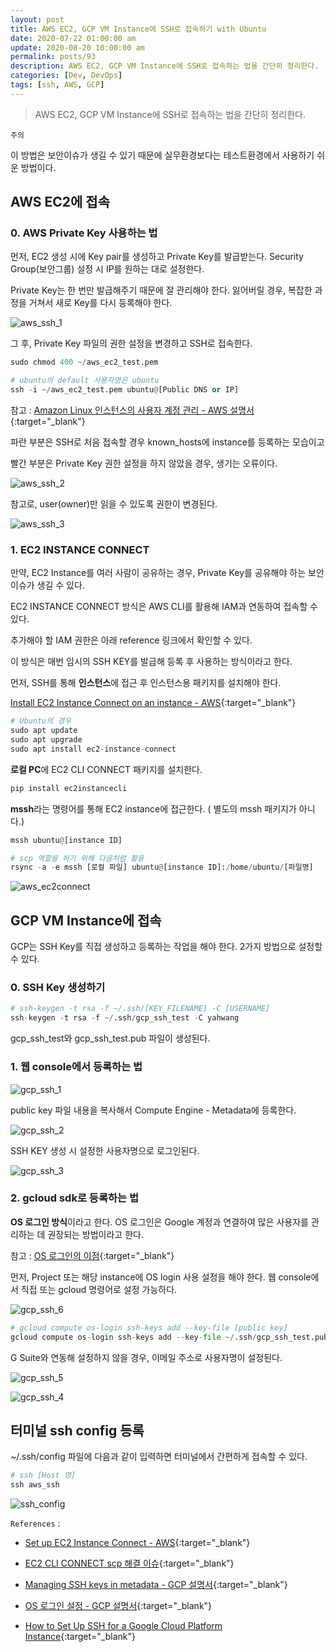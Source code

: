 ```yaml
---
layout: post
title: AWS EC2, GCP VM Instance에 SSH로 접속하기 with Ubuntu
date: 2020-07-22 01:00:00 am
update: 2020-08-20 10:00:00 am
permalink: posts/93
description: AWS EC2, GCP VM Instance에 SSH로 접속하는 법을 간단히 정리한다.
categories: [Dev, DevOps]
tags: [ssh, AWS, GCP]
---
```


> AWS EC2, GCP VM Instance에 SSH로 접속하는 법을 간단히 정리한다.

    주의

이 방법은 보안이슈가 생길 수 있기 때문에 실무환경보다는 테스트환경에서 사용하기 쉬운 방법이다.

## AWS EC2에 접속

### 0. AWS Private Key 사용하는 법

먼저, EC2 생성 시에 Key pair를 생성하고 Private Key를 발급받는다. Security Group(보안그룹) 설정 시 IP를 원하는 대로 설정한다.

Private Key는 한 번만 발급해주기 때문에 잘 관리해야 한다. 잃어버릴 경우, 복잡한 과정을 거쳐서 새로 Key를 다시 등록해야 한다.

![aws_ssh_1]({{site.baseurl}}/assets/img/aws/ssh_aws_1.png)


그 후, Private Key 파일의 권한 설정을 변경하고 SSH로 접속한다.

``` python
sudo chmod 400 ~/aws_ec2_test.pem

# ubuntu의 default 사용자명은 ubuntu
ssh -i ~/aws_ec2_test.pem ubuntu@[Public DNS or IP]
```

참고 : [Amazon Linux 인스턴스의 사용자 계정 관리 - AWS 설명서](https://docs.aws.amazon.com/ko_kr/AWSEC2/latest/UserGuide/managing-users.html){:target="_blank"}

파란 부분은 SSH로 처음 접속할 경우 known_hosts에 instance를 등록하는 모습이고

빨간 부분은 Private Key 권한 설정을 하지 않았을 경우, 생기는 오류이다.

![aws_ssh_2]({{site.baseurl}}/assets/img/aws/ssh_aws_2.png)

참고로, user(owner)만 읽을 수 있도록 권한이 변경된다.

![aws_ssh_3]({{site.baseurl}}/assets/img/aws/ssh_aws_3.png)

### 1. EC2 INSTANCE CONNECT

만약, EC2 Instance를 여러 사람이 공유하는 경우, Private Key를 공유해야 하는 보안 이슈가 생길 수 있다.

EC2 INSTANCE CONNECT 방식은 AWS CLI를 활용해 IAM과 연동하여 접속할 수 있다.

추가해야 할 IAM 권한은 아래 reference 링크에서 확인할 수 있다.

이 방식은 매번 임시의 SSH KEY를 발급해 등록 후 사용하는 방식이라고 한다. 

먼저, SSH를 통해 **인스턴스**에 접근 후 인스턴스용 패키지를 설치해야 한다.

[ Install EC2 Instance Connect on an instance - AWS](https://docs.aws.amazon.com/AWSEC2/latest/UserGuide/ec2-instance-connect-set-up.html#ec2-instance-connect-install){:target="_blank"}

``` python
# Ubuntu의 경우
sudo apt update
sudo apt upgrade
sudo apt install ec2-instance-connect
```

**로컬 PC**에 EC2 CLI CONNECT 패키지를 설치한다.

``` python
pip install ec2instancecli
```

**mssh**라는 명령어를 통해 EC2 instance에 접근한다. ( 별도의 mssh 패키지가 아니다.)

``` python
mssh ubuntu@[instance ID]

# scp 역할을 하기 위해 다음처럼 활용
rsync -a -e mssh [로컬 파일] ubuntu@[instance ID]:/home/ubuntu/[파일명]
```

![aws_ec2connect]({{site.baseurl}}/assets/img/aws/aws_ec2connect.png)

## GCP VM Instance에 접속

GCP는 SSH Key를 직접 생성하고 등록하는 작업을 해야 한다. 2가지 방법으로 설정할 수 있다.


### 0. SSH Key 생성하기

``` python
# ssh-keygen -t rsa -f ~/.ssh/[KEY_FILENAME] -C [USERNAME]
ssh-keygen -t rsa -f ~/.ssh/gcp_ssh_test -C yahwang
```

gcp_ssh_test와 gcp_ssh_test.pub 파일이 생성된다.

### 1. 웹 console에서 등록하는 법

![gcp_ssh_1]({{site.baseurl}}/assets/img/gcp/ssh_gcp_1.png)

public key 파일 내용을 복사해서 Compute Engine - Metadata에 등록한다.

![gcp_ssh_2]({{site.baseurl}}/assets/img/gcp/ssh_gcp_2.png)

SSH KEY 생성 시 설정한 사용자명으로 로그인된다.

![gcp_ssh_3]({{site.baseurl}}/assets/img/gcp/ssh_gcp_3.png)

### 2. gcloud sdk로 등록하는 법

**OS 로그인 방식**이라고 한다. OS 로그인은 Google 계정과 연결하여 많은 사용자를 관리하는 데 권장되는 방법이라고 한다.

참고 : [OS 로그인의 이점](https://cloud.google.com/compute/docs/oslogin){:target="_blank"}

먼저, Project 또는 해당 instance에 OS login 사용 설정을 해야 한다. 웹 console에서 직접 또는 gcloud 명령어로 설정 가능하다.

![gcp_ssh_6]({{site.baseurl}}/assets/img/gcp/ssh_gcp_6.png)

``` python
# gcloud compute os-login ssh-keys add --key-file [public key]
gcloud compute os-login ssh-keys add --key-file ~/.ssh/gcp_ssh_test.pub
```

G Suite와 연동해 설정하지 않을 경우, 이메일 주소로 사용자명이 설정된다.

![gcp_ssh_5]({{site.baseurl}}/assets/img/gcp/ssh_gcp_5.png)

![gcp_ssh_4]({{site.baseurl}}/assets/img/gcp/ssh_gcp_4.png)


## 터미널 ssh config 등록

~/.ssh/config 파일에 다음과 같이 입력하면 터미널에서 간편하게 접속할 수 있다.

``` python
# ssh [Host 명]
ssh aws_ssh
```

![ssh_config]({{site.baseurl}}/assets/img/aws/ssh_config.png)


`References` : 

* [Set up EC2 Instance Connect - AWS](https://docs.aws.amazon.com/AWSEC2/latest/UserGuide/ec2-instance-connect-set-up.html){:target="_blank"}


* [EC2 CLI CONNECT scp 해결 이슈](https://github.com/aws/aws-ec2-instance-connect-cli/issues/1){:target="_blank"}


* [Managing SSH keys in metadata - GCP 설명서](https://cloud.google.com/compute/docs/instances/adding-removing-ssh-keys#linux-and-macos_1){:target="_blank"}

* [OS 로그인 설정 - GCP 설명서](https://cloud.google.com/compute/docs/instances/managing-instance-access#gcloud_1){:target="_blank"}

* [How to Set Up SSH for a Google Cloud Platform Instance](https://www.cloudsavvyit.com/4358/how-to-set-up-ssh-for-a-google-cloud-platform-instance/){:target="_blank"}
